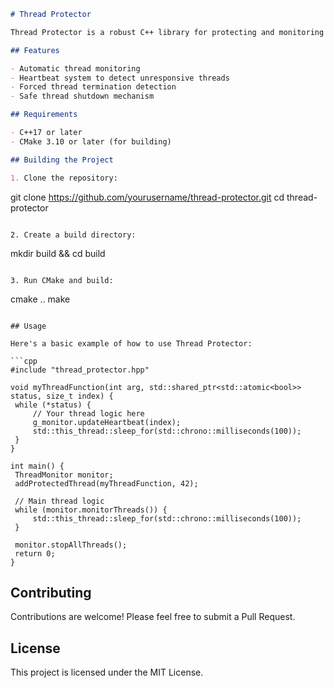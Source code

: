 ```markdown
# Thread Protector

Thread Protector is a robust C++ library for protecting and monitoring multi-threaded applications. It offers automatic thread management, unresponsive thread detection, and forced termination handling.

## Features

- Automatic thread monitoring
- Heartbeat system to detect unresponsive threads
- Forced thread termination detection
- Safe thread shutdown mechanism

## Requirements

- C++17 or later
- CMake 3.10 or later (for building)

## Building the Project

1. Clone the repository:
   ```
   git clone https://github.com/yourusername/thread-protector.git
   cd thread-protector
   ```

2. Create a build directory:
   ```
   mkdir build && cd build
   ```

3. Run CMake and build:
   ```
   cmake ..
   make
   ```

## Usage

Here's a basic example of how to use Thread Protector:

```cpp
#include "thread_protector.hpp"

void myThreadFunction(int arg, std::shared_ptr<std::atomic<bool>> status, size_t index) {
    while (*status) {
        // Your thread logic here
        g_monitor.updateHeartbeat(index);
        std::this_thread::sleep_for(std::chrono::milliseconds(100));
    }
}

int main() {
    ThreadMonitor monitor;
    addProtectedThread(myThreadFunction, 42);

    // Main thread logic
    while (monitor.monitorThreads()) {
        std::this_thread::sleep_for(std::chrono::milliseconds(100));
    }

    monitor.stopAllThreads();
    return 0;
}
```

## Contributing

Contributions are welcome! Please feel free to submit a Pull Request.

## License

This project is licensed under the MIT License.
```